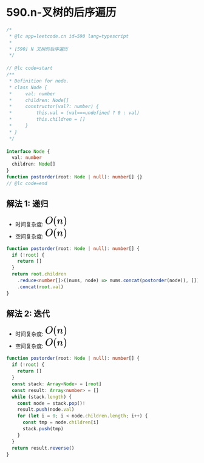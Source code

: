 # 590.n-叉树的后序遍历

```ts
/*
 * @lc app=leetcode.cn id=590 lang=typescript
 *
 * [590] N 叉树的后序遍历
 */

// @lc code=start
/**
 * Definition for node.
 * class Node {
 *     val: number
 *     children: Node[]
 *     constructor(val?: number) {
 *         this.val = (val===undefined ? 0 : val)
 *         this.children = []
 *     }
 * }
 */

interface Node {
  val: number
  children: Node[]
}
function postorder(root: Node | null): number[] {}
// @lc code=end
```

## 解法 1: 递归

- 时间复杂度: <!-- $O(n)$ --> <img style="transform: translateY(0.1em); background: white;" src="./svg/o-n.svg" alt="O(n)">
- 空间复杂度: <!-- $O(n)$ --> <img style="transform: translateY(0.1em); background: white;" src="./svg/o-n.svg" alt="O(n)">

```ts
function postorder(root: Node | null): number[] {
  if (!root) {
    return []
  }
  return root.children
    .reduce<number[]>((nums, node) => nums.concat(postorder(node)), [])
    .concat(root.val)
}
```

## 解法 2: 迭代

- 时间复杂度: <!-- $O(n)$ --> <img style="transform: translateY(0.1em); background: white;" src="./svg/o-n.svg" alt="O(n)">
- 空间复杂度: <!-- $O(n)$ --> <img style="transform: translateY(0.1em); background: white;" src="./svg/o-n.svg" alt="O(n)">

```ts
function postorder(root: Node | null): number[] {
  if (!root) {
    return []
  }
  const stack: Array<Node> = [root]
  const result: Array<number> = []
  while (stack.length) {
    const node = stack.pop()!
    result.push(node.val)
    for (let i = 0; i < node.children.length; i++) {
      const tmp = node.children[i]
      stack.push(tmp)
    }
  }
  return result.reverse()
}
```
